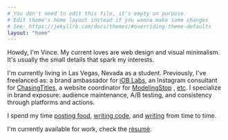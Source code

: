 ```yaml
---
# You don't need to edit this file, it's empty on purpose.
# Edit theme's home layout instead if you wanna make some changes
# See: https://jekyllrb.com/docs/themes/#overriding-theme-defaults
layout: "home"
---
```

<p id="intro">
   Howdy, I'm Vince.
   My current loves are web design and visual minimalism.
   It's usually the small details that spark my interests.
</p>
<p class="meat">
   I'm currently living in Las Vegas, Nevada as a student.
   Previously, I've freelanced as:
   a brand ambassador for <a href="https://www.ioblabs.com" target="_blank">iOB Labs</a>,
   an Instagram consultant for <a href="https://chasingtitles.us/" target="_blank">ChasingTitles</a>,
   a website coordinator for <a href="http://modelingstop.com/" target="_blank">ModelingStop</a>
   , <a href="/portfolio">etc</a>.
   I specialize in brand exposure: audience maintenance, A/B testing, and consistency through platforms and actions.
</p>
<p class="meat">
   I spend my time <a href="https://www.instagram.com/officialfoodplug/" target="_blank">posting food</a>,
   <a href="https://github.com/VincentNavarro" target="_blank">writing code</a>,
   and <a href="/blog" target="_blank">writing</a> from time to time.
</p>
<p class="meat">
   I'm currently available for work, check the <a href="/resume" target="_blank">rèsumè</a>.
</p>
